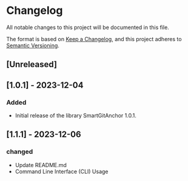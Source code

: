 # Changelog

All notable changes to this project will be documented in this file.

The format is based on [Keep a Changelog](https://keepachangelog.com/en/1.0.0/),
and this project adheres to [Semantic Versioning](https://semver.org/spec/v2.0.0.html).

## [Unreleased]

## [1.0.1] - 2023-12-04
### Added
- Initial release of the library SmartGitAnchor 1.0.1.

## [1.1.1] - 2023-12-06
### changed
- Update README.md
- Command Line Interface (CLI) Usage
